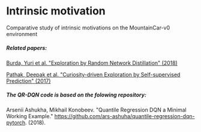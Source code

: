 # Intrinsic motivation
Comparative study of intrinsic motivations  on the MountainCar-v0 environment

##### Related papers: 

[Burda, Yuri et al. "Exploration by Random Network Distillation" (2018)](https://arxiv.org/abs/1810.12894)

[Pathak, Deepak et al. "Curiosity-driven Exploration by Self-supervised Prediction" (2017)](https://arxiv.org/abs/1705.05363)

##### The QR-DQN code is based on the folowing repository: 

Arsenii Ashukha, Mikhail Konobeev. "Quantile Regression DQN a Minimal Working Example." https://github.com/ars-ashuha/quantile-regression-dqn-pytorch. (2018). 